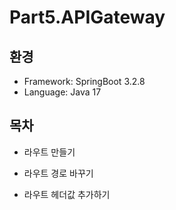 # Part5.APIGateway

## 환경
- Framework: SpringBoot 3.2.8
- Language: Java 17

## 목차
* 라우트 만들기


* 라우트 경로 바꾸기


* 라우트 헤더값 추가하기


